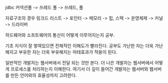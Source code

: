 jdbc 커넥션풀 -> 쓰레드 풀 -> 쓰레드, 풀 

자료구조의 경우
링크드 리스트 -> 포인터 -> 메모리 -> 힙, 스택 -> 운영체제 -> 커널 -> 드라이버

하드웨어와 소프트웨어의 통신이 어떻게 이루어지는지 공부.

기초 지식이 잘 쌓여있으면 전체적인 이해도가 빨라진다. 공부도 가난한 자는 더욱 가난해지고 부유한 자는 더욱 부유해지는 마태효과가 적용이 된다.

일반적인 개발자는 웹서버에서 전달 되는 것만 본다.
더 나은 개발자는 웹서버에서 어떻게 프로세스를 처리하는지 이해한다.
여기서 더 깊이 들어간 개발자는 웹서버와 웹서버를 만든 언어와의 효율성까지 고려한다.